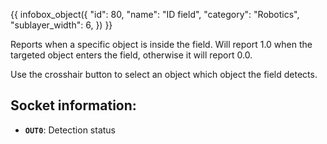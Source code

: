 {{ infobox_object({
	"id": 80,
	"name": "ID field",
	"category": "Robotics",
	"sublayer_width": 6,
}) }}

Reports when a specific object is inside the field.  Will report 1.0 when the targeted object enters the field, otherwise it will report 0.0.

Use the crosshair button to select an object which object the field detects.

## Socket information:
- **`OUT0`**: Detection status